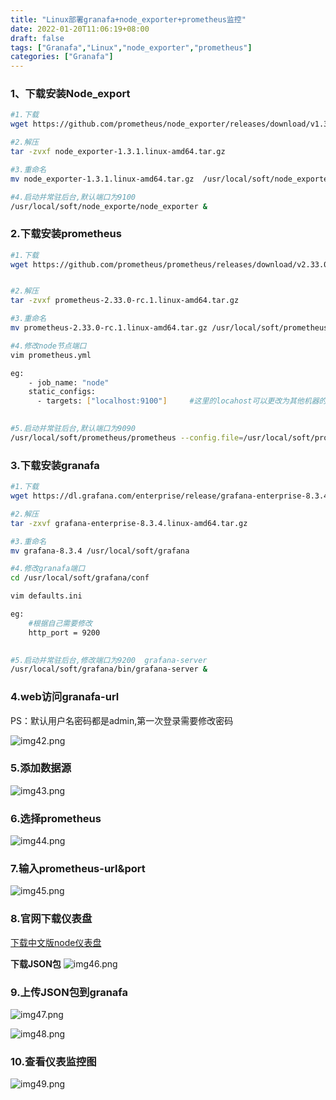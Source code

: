 ```yaml
---
title: "Linux部署granafa+node_exporter+prometheus监控"
date: 2022-01-20T11:06:19+08:00
draft: false
tags: ["Granafa","Linux","node_exporter","prometheus"]
categories: ["Granafa"]
---
```


### 1、下载安装Node_export
```bash
#1.下载
wget https://github.com/prometheus/node_exporter/releases/download/v1.3.1/node_exporter-1.3.1.linux-amd64.tar.gz

#2.解压
tar -zvxf node_exporter-1.3.1.linux-amd64.tar.gz 

#3.重命名
mv node_exporter-1.3.1.linux-amd64.tar.gz  /usr/local/soft/node_exporter

#4.启动并常驻后台,默认端口为9100
/usr/local/soft/node_exporte/node_exporter &   
```

### 2.下载安装prometheus
```bash
#1.下载
wget https://github.com/prometheus/prometheus/releases/download/v2.33.0-rc.1/prometheus-2.33.0-rc.1.linux-amd64.tar.gz


#2.解压
tar -zvxf prometheus-2.33.0-rc.1.linux-amd64.tar.gz

#3.重命名
mv prometheus-2.33.0-rc.1.linux-amd64.tar.gz /usr/local/soft/prometheus

#4.修改node节点端口
vim prometheus.yml

eg:
    - job_name: "node"
    static_configs:
      - targets: ["localhost:9100"]     #这里的locahost可以更改为其他机器的ip，但是监控机需要和被监控机互相通信
      

#5.启动并常驻后台,默认端口为9090
/usr/local/soft/prometheus/prometheus --config.file=/usr/local/soft/prometheus/prometheus.yml  &  
```


### 3.下载安装granafa
```bash
#1.下载
wget https://dl.grafana.com/enterprise/release/grafana-enterprise-8.3.4.linux-amd64.tar.gz

#2.解压
tar -zxvf grafana-enterprise-8.3.4.linux-amd64.tar.gz

#3.重命名
mv grafana-8.3.4 /usr/local/soft/grafana

#4.修改granafa端口
cd /usr/local/soft/grafana/conf

vim defaults.ini

eg:
    #根据自己需要修改
    http_port = 9200   
      

#5.启动并常驻后台,修改端口为9200  grafana-server
/usr/local/soft/grafana/bin/grafana-server &
```

### 4.web访问granafa-url

PS：默认用户名密码都是admin,第一次登录需要修改密码

![img42.png](/img/img42.png)

### 5.添加数据源

![img43.png](/img/img43.png)


### 6.选择prometheus

![img44.png](/img/img44.png)

### 7.输入prometheus-url&port

![img45.png](/img/img45.png)


### 8.官网下载仪表盘

[下载中文版node仪表盘](https://grafana.com/grafana/dashboards/8919)

**下载JSON包**
![img46.png](/img/img46.png)


### 9.上传JSON包到granafa

![img47.png](/img/img47.png)

![img48.png](/img/img48.png)


### 10.查看仪表监控图

![img49.png](/img/img49.png)

